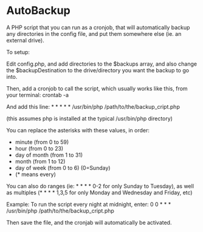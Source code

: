 # AutoBackup
A PHP script that you can run as a cronjob, that will automatically backup any directories in the config file, and put them somewhere else (ie. an external drive).

To setup:

Edit config.php, and add directories to the $backups array, and also change the $backupDestination to the drive/directory you want the backup to go into.

Then, add a cronjob to call the script, which usually works like this, from your terminal:
crontab -a

And add this line: * * * * * /usr/bin/php /path/to/the/backup_cript.php
 
 (this assumes php is installed at the typical /usr/bin/php directory)

You can replace the asterisks with these values, in order:
* minute (from 0 to 59)
* hour (from 0 to 23)
* day of month (from 1 to 31)
* month (from 1 to 12)
* day of week (from 0 to 6) (0=Sunday)
* (* means every)

You can also do ranges (ie: * * * * 0-2 for only Sunday to Tuesday), as well as multiples (* * * * 1,3,5 for only Monday and Wednesday and Friday, etc)

Example: To run the script every night at midnight, enter:
0 0 * * * /usr/bin/php /path/to/the/backup_cript.php

Then save the file, and the cronjab will automatically be activated.

